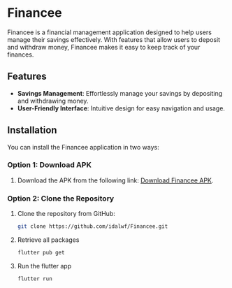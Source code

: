 # Financee

Financee is a financial management application designed to help users manage their savings effectively. With features that allow users to deposit and withdraw money, Financee makes it easy to keep track of your finances.

## Features

- **Savings Management**: Effortlessly manage your savings by depositing and withdrawing money.
- **User-Friendly Interface**: Intuitive design for easy navigation and usage.

## Installation

You can install the Financee application in two ways:

### Option 1: Download APK

1. Download the APK from the following link: [Download Financee APK](https://drive.google.com/drive/u/0/folders/10OIBT9TSkgVN_pAlOPkh7j--fpqNdXa8).

### Option 2: Clone the Repository

1. Clone the repository from GitHub:
   ```bash
   git clone https://github.com/idalwf/Financee.git
2. Retrieve all packages
   ```bash
   flutter pub get
3. Run the flutter app
   ```bash
   flutter run

